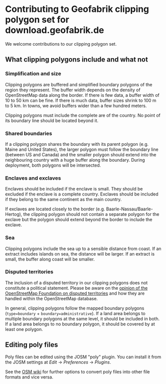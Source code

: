 # Contributing to Geofabrik clipping polygon set for download.geofabrik.de

We welcome contributions to our clipping polygon set.

## What clipping polygons include and what not

### Simplification and size

Clipping polygons are buffered and simplified boundary polygons of the region they represent.
The buffer width depends on the density of OpenStreetMap data along the border. If there is few data,
a buffer width of 10 to 50 km can be fine. If there is much data, buffer sizes shrink to 100 m to 5 km. In towns, we avoid buffers wider than a few hundred meters.

Clipping polygons must include the complete are of the country. No point of its boundary line should be located beyond it.


### Shared boundaries

If a clipping polygon shares the boundary with its parent polygon (e.g. Maine and United States),
the larger polygon must follow the boundary line (between US and Canada) and the smaller polygon
should extend into the neighbouring country with a huge buffer along the boundary. During
deployment, both polygons will be intersected.


### Enclaves and exclaves

Enclaves should be included if the enclave is small. They should be excluded if the enclave is a complete country. Exclaves should be included if they belong to the same continent as the main country.

If exclaves are located closely to the border (e.g. Baarle-Nassau/Baarle-Hertog), the clipping polygon
should not contain a separate polygon for the exclave but the polygon should extend beyond the border to include the exclave.

### Sea

Clipping polygons include the sea up to a sensible distance from coast.
If an extract includes islands on sea, the distance will be larger.
If an extract is small, the buffer along coast will be smaller.


### Disputed territories

The inclusion of a disputed territory in our clipping polygons does
not constitute a political statement. Please be aware on the [opinion of the
OpenStreetMap Foundation on disputed territories](https://wiki.osmfoundation.org/w/images/d/d8/DisputedTerritoriesInformation.pdf) and how they are handled
within the OpenStreetMap database.

In general, clipping polygons follow the mapped boundary polygons (`type=boundary` +
`boundary=administrative`). If a land area belongs to multiple boundary polygons at the same level,
it should be included in both. If a land area belongs to no boundary polygon, it should be
covered by at least one polygon.


## Editing poly files

Poly files can be edited using the JOSM "poly" plugin. You can install it from the JOSM settings
at *Edit* → *Preferences* → *Plugins*.

See the [OSM wiki](https://wiki.openstreetmap.org/wiki/Osmosis/Polygon_Filter_File_Format#Converting_to/from_POLY_format) for further options to convert poly files into other file formats and vice versa.
